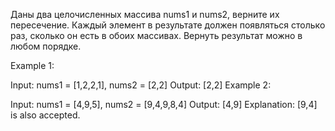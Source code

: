Даны два целочисленных массива nums1 и nums2, верните их пересечение. 
Каждый элемент в результате должен появляться столько раз, сколько он есть в обоих массивах. 
Вернуть результат можно в любом порядке.

Example 1:

Input: nums1 = [1,2,2,1], nums2 = [2,2]
Output: [2,2]
Example 2:

Input: nums1 = [4,9,5], nums2 = [9,4,9,8,4]
Output: [4,9]
Explanation: [9,4] is also accepted.